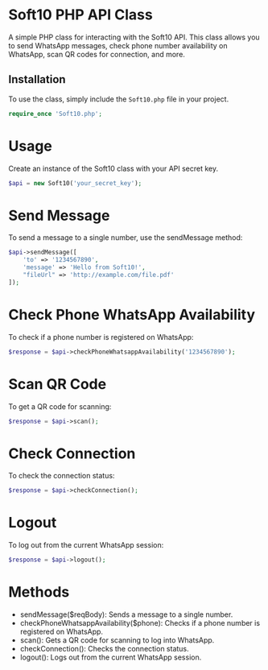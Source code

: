 # Soft10 PHP API Class

A simple PHP class for interacting with the Soft10 API. This class allows you to send WhatsApp messages, check phone number availability on WhatsApp, scan QR codes for connection, and more.

## Installation

To use the class, simply include the `Soft10.php` file in your project.

```php
require_once 'Soft10.php';
```

# Usage

Create an instance of the Soft10 class with your API secret key.

```php
$api = new Soft10('your_secret_key');
```

# Send Message

To send a message to a single number, use the sendMessage method:

```php
$api->sendMessage([
    'to' => '1234567890',
    'message' => 'Hello from Soft10!',
    "fileUrl" => 'http://example.com/file.pdf'
]);
```

# Check Phone WhatsApp Availability

To check if a phone number is registered on WhatsApp:

```php
$response = $api->checkPhoneWhatsappAvailability('1234567890');
```

# Scan QR Code

To get a QR code for scanning:

```php
$response = $api->scan();
```

# Check Connection

To check the connection status:

```php 
$response = $api->checkConnection();
```

# Logout

To log out from the current WhatsApp session:

```php
$response = $api->logout();
```

# Methods

- sendMessage($reqBody): Sends a message to a single number.
- checkPhoneWhatsappAvailability($phone): Checks if a phone number is registered on WhatsApp.
- scan(): Gets a QR code for scanning to log into WhatsApp.
- checkConnection(): Checks the connection status.
- logout(): Logs out from the current WhatsApp session.
